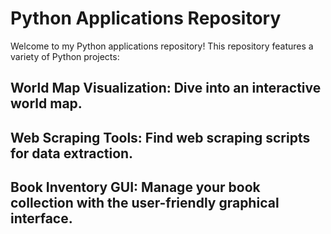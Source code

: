 # Python Applications Repository
Welcome to my Python applications repository! This repository features a variety of Python projects:

 ## World Map Visualization: Dive into an interactive world map.

## Web Scraping Tools: Find web scraping scripts for data extraction.

## Book Inventory GUI: Manage your book collection with the user-friendly graphical interface.
